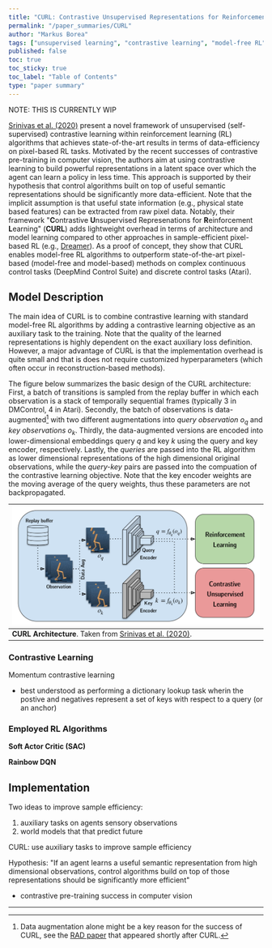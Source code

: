```yaml
---
title: "CURL: Contrastive Unsupervised Representations for Reinforcement Learning"
permalink: "/paper_summaries/CURL"
author: "Markus Borea"
tags: ["unsupervised learning", "contrastive learning", "model-free RL"]
published: false
toc: true
toc_sticky: true
toc_label: "Table of Contents"
type: "paper summary"
---
```


NOTE: THIS IS CURRENTLY WIP

[Srinivas et al. (2020)](https://arxiv.org/abs/2004.04136) present a
novel framework of unsupervised (self-supervised) contrastive learning within
reinforcement learning (RL) algorithms that achieves state-of-the-art
results in terms of data-efficiency on pixel-based RL tasks. Motivated
by the recent successes of contrastive pre-training in computer
vision, the authors aim at using contrastive learning to build 
powerful representations in a latent space over which the agent can
learn a policy in less time. This approach is supported by their
hypothesis that control algorithms built on top of useful
semantic representations should be significantly more data-efficient.
Note that the implicit assumption is that useful state information
(e.g., physical state based features) can be extracted from raw pixel
data. Notably, their framework "**C**ontrastive **U**nsupervised
Represenations for **R**einforcement **L**earning" (**CURL**) adds
lightweight overhead in terms of architecture and model learning
compared to other approaches in sample-efficient pixel-based RL (e.g.,
[Dreamer](https://arxiv.org/abs/1912.01603)). As a proof of concept, 
they show that CURL enables model-free RL algorithms to outperform
state-of-the-art pixel-based (model-free and model-based) methods on
complex continuous control tasks (DeepMind Control Suite) and discrete
control tasks (Atari). 

<!-- Note that since no pixel-based -->
<!-- reconstruction losses are included, the bullet problem and the -->
<!-- noisy --> 
<!-- tv problem are circumvented. -->

## Model Description

The main idea of CURL is to combine contrastive learning with standard
model-free RL algorithms by adding a contrastive learning objective as
an auxiliary task to the training. Note that the quality of the
learned representations is highly dependent on the exact auxiliary loss
definition. However, a major advantage of CURL is that the
implementation overhead is quite small and that is does not
require customized hyperparameters (which often occur in
reconstruction-based methods). 

The figure below summarizes the basic design of the CURL architecture:
First, a batch of transitions is sampled from the replay buffer in
which each observation is a stack of temporally sequential frames
(typically 3 in DMControl, 4 in Atari). Secondly, the batch of observations
is data-augmented[^1] with two different augmentations into *query
observation* $o_q$ and *key observations* $o_k$. Thirdly, the
data-augmented versions are encoded into lower-dimensional embeddings 
query $q$ and key $k$ using the query and key encoder,
respectively. Lastly, the *queries* are passed into the RL algorithm as
lower dimensional representations of the high dimensional original
observations, while the *query-key* pairs are passed into the compuation
of the contrastive learning objective. Note that the key encoder
weights are the moving average of the query weights, thus these
parameters are not backpropagated. 
<!-- which essentially ensures matching of the -->
<!-- embeddings compared to the original observations.  -->

[^1]: Data augmentation alone might be a key reason for the success of
    CURL, see the [RAD paper](https://arxiv.org/pdf/2004.14990.pdf)
    that appeared shortly after CURL.

| ![CURL Architecture](/assets/img/06_CURL/CURL_architecture.png "CURL Architecture") |
| :--         |
| **CURL Architecture**.  Taken from [Srinivas et al. (2020)](https://arxiv.org/abs/2004.04136). |

<!-- - minimal changes to the architecture and training pipeline -->
<!-- - does not require any custom architectural choices of hyperparameters -->
<!-- => crucial for reproducible end-to-end training -->

### Contrastive Learning 

Momentum contrastive learning



- best understood as performing a dictionary lookup task wherin the
  postive and negatives represent a set of keys with respect to a
  query (or an anchor)

### Employed RL Algorithms

**Soft Actor Critic (SAC)**

**Rainbow DQN**




<!-- Motivation: -->
<!-- - data-efficiency => practicability -->
<!-- - sample-efficiency -->
<!-- - improving sample efficiency important both in simulation and the -->
<!--   real world (especially real world) -->

## Implementation


  
Two ideas to improve sample efficiency:
 1. auxiliary tasks on agents sensory observations
 2. world models that that predict future
 
CURL: use auxiliary tasks to improve sample efficiency

Hypothesis:
"If an agent learns a useful semantic representation from high
dimensional observations, control algorithms build on top of those
representations should be significantly more efficient"

- contrastive pre-training success in computer vision


------------------------------------------------------------------------
